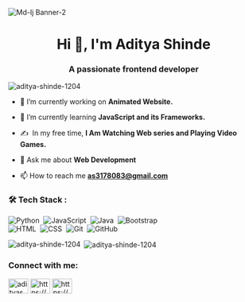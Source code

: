 ![Md-Ij Banner-2](https://camo.githubusercontent.com/2a50a7d7ae5024f74fad6ea1cab81c197e975e028147bb9a3d3441296f05af88/68747470733a2f2f70726576696577732e31323372662e636f6d2f696d616765732f6b617270656e6b6f696c69612f6b617270656e6b6f696c6961313830362f6b617270656e6b6f696c69613138303630303031312f3130323938383830362d766563746f722d6c696e652d7765622d636f6e636570742d666f722d70726f6772616d6d696e672d6c696e6561722d7765622d62616e6e65722d666f722d636f64696e672d2e6a7067)

<h1 align="center">Hi 👋, I'm Aditya Shinde</h1>
<h3 align="center">A passionate frontend developer</h3>

<p align="left"> <img src="https://komarev.com/ghpvc/?username=aditya-shinde-1204&label=Profile%20views&color=0e75b6&style=flat" alt="aditya-shinde-1204" /> </p>

- 🔭 I’m currently working on **Animated Website.**

- 🌱 I’m currently learning **JavaScript and its Frameworks.**

- ✍️ &nbsp;In my free time, **I Am Watching Web series and Playing Video Games.**

- 💬 Ask me about **Web Development**

- 📫 How to reach me **as3178083@gmail.com**



<h3 align="left">🛠 Tech Stack :</h3>

![Python](https://img.shields.io/badge/-Python-05122A?style=flat&logo=python)&nbsp;
![JavaScript](https://img.shields.io/badge/-JavaScript-05122A?style=flat&logo=javascript)&nbsp;
![Java](https://img.shields.io/badge/-Java-05122A?style=flat&logo=Java&logoColor=FFA518)&nbsp;
![Bootstrap](https://img.shields.io/badge/-Bootstrap-05122A?style=flat&logo=bootstrap&logoColor=563D7C)\
![HTML](https://img.shields.io/badge/-HTML-05122A?style=flat&logo=HTML5)&nbsp;
![CSS](https://img.shields.io/badge/-CSS-05122A?style=flat&logo=CSS3&logoColor=1572B6)&nbsp;
![Git](https://img.shields.io/badge/-Git-05122A?style=flat&logo=git)&nbsp;
![GitHub](https://img.shields.io/badge/-GitHub-05122A?style=flat&logo=github)&nbsp;

<p><img align="left" src="https://github-readme-stats.vercel.app/api/top-langs?username=aditya-shinde-1204&show_icons=true&locale=en&layout=compact" alt="aditya-shinde-1204" /></p>

<p>&nbsp;<img align="center" src="https://github-readme-stats.vercel.app/api?username=aditya-shinde-1204&show_icons=true&locale=en" alt="aditya-shinde-1204" /></p>
<h3 align="left">Connect with me:</h3>
<p align="left">
<a href="https://twitter.com/adityas81909980" target="blank"><img align="center" src="https://raw.githubusercontent.com/rahuldkjain/github-profile-readme-generator/master/src/images/icons/Social/twitter.svg" alt="adityas81909980" height="30" width="40" /></a>
<a href="https://linkedin.com/in/https://www.linkedin.com/in/aditya-shinde-844362229" target="blank"><img align="center" src="https://raw.githubusercontent.com/rahuldkjain/github-profile-readme-generator/master/src/images/icons/Social/linked-in-alt.svg" alt="https://www.linkedin.com/in/aditya-shinde-844362229" height="30" width="40" /></a>
<a href="https://instagram.com/https://www.instagram.com/_adityashinde____/" target="blank"><img align="center" src="https://raw.githubusercontent.com/rahuldkjain/github-profile-readme-generator/master/src/images/icons/Social/instagram.svg" alt="https://www.instagram.com/_adityashinde____/" height="30" width="40" /></a>
</p>
